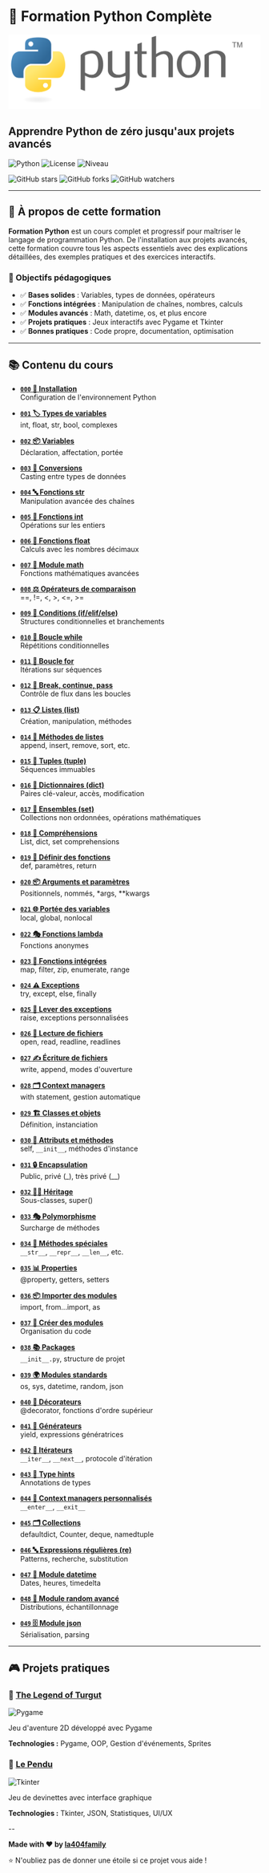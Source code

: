 # 🐍 Formation Python Complète

![Logo Python](logoPython.png)

## Apprendre Python de zéro jusqu'aux projets avancés

![Python](https://img.shields.io/badge/Python-3.8%2B-blue?style=for-the-badge&logo=python&logoColor=white)
![License](https://img.shields.io/badge/License-MIT-green?style=for-the-badge)
![Niveau](https://img.shields.io/badge/Niveau-Débutant%20à%20Avancé-purple?style=for-the-badge)

![GitHub stars](https://img.shields.io/github/stars/la404family/Formation-Python?style=social)
![GitHub forks](https://img.shields.io/github/forks/la404family/Formation-Python?style=social)
![GitHub watchers](https://img.shields.io/github/watchers/la404family/Formation-Python?style=social)

---

## 📖 À propos de cette formation

**Formation Python** est un cours complet et progressif pour maîtriser le langage de programmation Python. De l'installation aux projets avancés, cette formation couvre tous les aspects essentiels avec des explications détaillées, des exemples pratiques et des exercices interactifs.

### 🎯 Objectifs pédagogiques

- ✅ **Bases solides** : Variables, types de données, opérateurs
- ✅ **Fonctions intégrées** : Manipulation de chaînes, nombres, calculs
- ✅ **Modules avancés** : Math, datetime, os, et plus encore
- ✅ **Projets pratiques** : Jeux interactifs avec Pygame et Tkinter
- ✅ **Bonnes pratiques** : Code propre, documentation, optimisation

---

## 📚 Contenu du cours

- **[`000` 🔧 Installation](000_installation.py)**  
  Configuration de l'environnement Python

- **[`001` 🏷️ Types de variables](001_les_types_de_variables.py)**  
  int, float, str, bool, complexes

- **[`002` 📦 Variables](002_les_variables.py)**  
  Déclaration, affectation, portée

- **[`003` 🔄 Conversions](003_les_conversions.py)**  
  Casting entre types de données

- **[`004` 🔤 Fonctions str](004_les_fonctions_str.py)**  
  Manipulation avancée des chaînes

- **[`005` 🔢 Fonctions int](005_les_fonctions_int.py)**  
  Opérations sur les entiers

- **[`006` 🌊 Fonctions float](006_les_fonctions_float.py)**  
  Calculs avec les nombres décimaux

- **[`007` 📐 Module math](007_le_module_math.py)**  
  Fonctions mathématiques avancées

- **[`008` ⚖️ Opérateurs de comparaison](008_operateurs_comparaison.py)**  
  ==, !=, <, >, <=, >=

- **[`009` 🔀 Conditions (if/elif/else)](009_conditions.py)**  
  Structures conditionnelles et branchements

- **[`010` 🔁 Boucle while](010_boucle_while.py)**  
  Répétitions conditionnelles

- **[`011` 🔂 Boucle for](011_boucle_for.py)**  
  Itérations sur séquences

- **[`012` 🎯 Break, continue, pass](012_controle_flux.py)**  
  Contrôle de flux dans les boucles

- **[`013` 📋 Listes (list)](013_listes.py)**  
  Création, manipulation, méthodes

- **[`014` 🔧 Méthodes de listes](014_methodes_listes.py)**  
  append, insert, remove, sort, etc.

- **[`015` 📑 Tuples (tuple)](015_tuples.py)**  
  Séquences immuables

- **[`016` 📖 Dictionnaires (dict)](016_dictionnaires.py)**  
  Paires clé-valeur, accès, modification

- **[`017` 🎲 Ensembles (set)](017_ensembles.py)**  
  Collections non ordonnées, opérations mathématiques

- **[`018` 🔄 Compréhensions](018_comprehensions.py)**  
  List, dict, set comprehensions

- **[`019` 🎪 Définir des fonctions](019_definir_fonctions.py)**  
  def, paramètres, return

- **[`020` 📦 Arguments et paramètres](020_arguments_parametres.py)**  
  Positionnels, nommés, \*args, \*\*kwargs

- **[`021` 🌐 Portée des variables](021_portee_variables.py)**  
  local, global, nonlocal

- **[`022` 🎭 Fonctions lambda](022_fonctions_lambda.py)**  
  Fonctions anonymes

- **[`023` 🎁 Fonctions intégrées](023_fonctions_integrees.py)**  
  map, filter, zip, enumerate, range

- **[`024` ⚠️ Exceptions](024_exceptions.py)**  
  try, except, else, finally

- **[`025` 🎯 Lever des exceptions](025_lever_exceptions.py)**  
  raise, exceptions personnalisées

- **[`026` 📁 Lecture de fichiers](026_lecture_fichiers.py)**  
  open, read, readline, readlines

- **[`027` ✍️ Écriture de fichiers](027_ecriture_fichiers.py)**  
  write, append, modes d'ouverture

- **[`028` 🗂️ Context managers](028_context_managers.py)**  
  with statement, gestion automatique

- **[`029` 🏗️ Classes et objets](029_classes_objets.py)**  
  Définition, instanciation

- **[`030` 🎯 Attributs et méthodes](030_attributs_methodes.py)**  
  self, `__init__`, méthodes d'instance

- **[`031` 🔒 Encapsulation](031_encapsulation.py)**  
  Public, privé (\_), très privé (\_\_)

- **[`032` 👨‍👦 Héritage](032_heritage.py)**  
  Sous-classes, super()

- **[`033` 🎭 Polymorphisme](033_polymorphisme.py)**  
  Surcharge de méthodes

- **[`034` 🔮 Méthodes spéciales](034_methodes_speciales.py)**  
  `__str__`, `__repr__`, `__len__`, etc.

- **[`035` 📊 Properties](035_properties.py)**  
  @property, getters, setters

- **[`036` 📦 Importer des modules](036_importer_modules.py)**  
  import, from...import, as

- **[`037` 🔨 Créer des modules](037_creer_modules.py)**  
  Organisation du code

- **[`038` 📚 Packages](038_packages.py)**  
  `__init__.py`, structure de projet

- **[`039` 🌍 Modules standards](039_modules_standards.py)**  
  os, sys, datetime, random, json

- **[`040` 🎨 Décorateurs](040_decorateurs.py)**  
  @decorator, fonctions d'ordre supérieur

- **[`041` 🔄 Générateurs](041_generateurs.py)**  
  yield, expressions génératrices

- **[`042` 🔗 Itérateurs](042_iterateurs.py)**  
  `__iter__`, `__next__`, protocole d'itération

- **[`043` 📝 Type hints](043_type_hints.py)**  
  Annotations de types

- **[`044` 🧵 Context managers personnalisés](044_context_managers_personnalises.py)**  
  `__enter__`, `__exit__`

- **[`045` 🗂️ Collections](045_collections.py)**  
  defaultdict, Counter, deque, namedtuple

- **[`046` 🔤 Expressions régulières (re)](046_expressions_regulieres.py)**  
  Patterns, recherche, substitution

- **[`047` 📅 Module datetime](047_module_datetime.py)**  
  Dates, heures, timedelta

- **[`048` 🎲 Module random avancé](048_module_random.py)**  
  Distributions, échantillonnage

- **[`049` 🗄️ Module json](049_module_json.py)**  
  Sérialisation, parsing

---

## 🎮 Projets pratiques

### 🏰 [The Legend of Turgut](001.The%20Legend%20Of%20Turgut%20%5BPygame%5D/README.md)

![Pygame](https://img.shields.io/badge/Pygame-Jeu%202D-red?style=flat-square&logo=python)

Jeu d'aventure 2D développé avec Pygame

**Technologies :** Pygame, OOP, Gestion d'événements, Sprites

### 🎯 [Le Pendu](002.Le%20pendu/README.md)

![Tkinter](https://img.shields.io/badge/Tkinter-Interface%20GUI-blue?style=flat-square&logo=python)

Jeu de devinettes avec interface graphique

**Technologies :** Tkinter, JSON, Statistiques, UI/UX

--

**Made with ❤️ by [la404family](https://github.com/la404family)**

⭐ N'oubliez pas de donner une étoile si ce projet vous aide !
